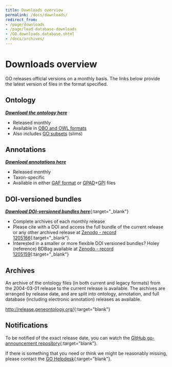 ```yaml
---
title: Downloads overview
permalink: /docs/downloads/
redirect_from: 
- /page/downloads
- /page/lead-database-downloads
- /GO.downloads.database.shtml
- /docs/archives/
---
```


# Downloads overview
GO releases official versions on a monthly basis.  The links below provide the latest version of files in the format specified.

## Ontology
[*__Download the ontology here__*](/docs/download-ontology/ "Download ontology")
+ Released monthly
+ Available in [OBO and OWL formats](/docs/download-ontology/ "OBO and OWL formats")
+ Also includes [GO subsets](/docs/go-subset-guide/ "GO subsets") (slims)

## Annotations
[*__Download annotations here__*](/docs/download-go-annotations/ "Download GO annotations")
+ Released monthly
+ Taxon-specific
+ Available in either [GAF format](/docs/go-annotation-file-gaf-format-2.2/ "GAF format") or [GPAD](/docs/gene-product-association-data-gpad-format/ "GPAD format")+[GPI](/docs/gene-product-information-gpi-format/ "GPI files") files

<!--Versioned and browsable releases are available at <a href="http://release.geneontology.org">http://release.geneontology.org</a>.
We make new versions available approximately every month.-->

<!--The site <a href="http://current.geneontology.org">http://current.geneontology.org</a> is always the last official release made available at <a href="http://release.geneontology.org">http://release.geneontology.org</a>.-->

<!--We will soon add more documentation about the structure of these repositories.-->

## DOI-versioned bundles
[*__Download DOI-versioned bundles here__*](https://doi.org/10.5281/zenodo.1205166 "DOI versioned BDBag"){:target="_blank"}

+ Complete archives of each monthly release
+ Please cite with a DOI and access the full bundle of the current release or any other archived release at [Zenodo - record 1205166](https://doi.org/10.5281/zenodo.1205166 "DOI versioned BDBag"){:target="_blank"}.
+ Interested in a smaller or more flexible DOI versioned bundles? Holey (reference) BDBag available at [Zenodo - record 1205159](https://doi.org/10.5281/zenodo.1205159 "DOI versioned holey BDBag"){:target="_blank"}


## Archives
An archive of the ontology files (in both current and legacy formats) from the 2004-03-01 release to the current release is available.  The archives are arranged by release date, and are split into ontology, annotation, and full database (including electronic annotation) releases as available.

<a href="http://release.geneontology.org/">http://release.geneontology.org/</a>{:target="blank"}

## Notifications
To be notified of the exact release date, you can watch the [GitHub go-announcement repository](https://github.com/geneontology/go-announcements "GO announcements"){:target="blank"}.

If there is something that you need or think we might be reasonably missing, please contact the [GO Helpdesk](http://help.geneontology.org "contact us"){:target="blank"}.

